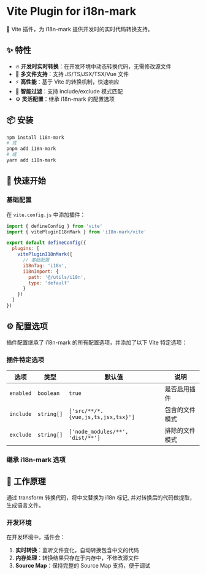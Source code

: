 # Vite Plugin for i18n-mark

🚀 Vite 插件，为 i18n-mark 提供开发时的实时代码转换支持。

## ✨ 特性

- 🔥 **开发时实时转换**：在开发环境中动态转换代码，无需修改源文件
- 📁 **多文件支持**：支持 JS/TS/JSX/TSX/Vue 文件
- ⚡ **高性能**：基于 Vite 的转换机制，快速响应
- 🎯 **智能过滤**：支持 include/exclude 模式匹配
- ⚙️ **灵活配置**：继承 i18n-mark 的配置选项

## 📦 安装

```bash
npm install i18n-mark
# 或
pnpm add i18n-mark
# 或
yarn add i18n-mark
```

## 🚀 快速开始

### 基础配置

在 `vite.config.js` 中添加插件：

```javascript
import { defineConfig } from 'vite'
import { vitePluginI18nMark } from 'i18n-mark/vite'

export default defineConfig({
  plugins: [
    vitePluginI18nMark({
      // 基础配置
      i18nTag: 'i18n',
      i18nImport: {
        path: '@/utils/i18n',
        type: 'default'
      }
    })
  ]
})
```

## ⚙️ 配置选项

插件配置继承了 i18n-mark 的所有配置选项，并添加了以下 Vite 特定选项：

### 插件特定选项

| 选项 | 类型 | 默认值 | 说明 |
|------|------|--------|------|
| `enabled` | `boolean` | `true` | 是否启用插件 |
| `include` | `string[]` | `['src/**/*.{vue,js,ts,jsx,tsx}']` | 包含的文件模式 |
| `exclude` | `string[]` | `['node_modules/**', 'dist/**']` | 排除的文件模式 |

### 继承 i18n-mark 选项

## 🔧 工作原理

通过 transform 转换代码，将中文替换为 i18n 标记, 并对转换后的代码做提取，生成语言文件。

### 开发环境

在开发环境中，插件会：

1. **实时转换**：监听文件变化，自动转换包含中文的代码
2. **内存处理**：转换结果只存在于内存中，不修改源文件
3. **Source Map**：保持完整的 Source Map 支持，便于调试


